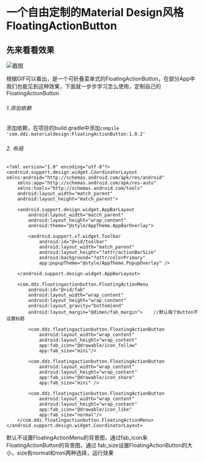 一个自由定制的Material Design风格FloatingActionButton
== 
先来看看效果
-
![截图](https://github.com/dazhaoDai/FloatingActionButtonDemo/blob/master/src/main/java/com/ddz/pic/demo.gif)

根据GIF可以看出，是一个可折叠菜单式的FloatingActionButton，在部分App中我们也能见到这种效果，下面就一步步学习怎么使用，定制自己的FloatingActionButton

###### 1.添加依赖
添加依赖，在项目的build.gradle中添加```compile 'com.ddz.materialdesign:FloatingActionButton:1.0.2'```

###### 2. 布局
```
<?xml version="1.0" encoding="utf-8"?>
<android.support.design.widget.CoordinatorLayout xmlns:android="http://schemas.android.com/apk/res/android"
    xmlns:app="http://schemas.android.com/apk/res-auto"
    xmlns:tools="http://schemas.android.com/tools"
    android:layout_width="match_parent"
    android:layout_height="match_parent">

    <android.support.design.widget.AppBarLayout
        android:layout_width="match_parent"
        android:layout_height="wrap_content"
        android:theme="@style/AppTheme.AppBarOverlay">

        <android.support.v7.widget.Toolbar
            android:id="@+id/toolbar"
            android:layout_width="match_parent"
            android:layout_height="?attr/actionBarSize"
            android:background="?attr/colorPrimary"
            app:popupTheme="@style/AppTheme.PopupOverlay" />

    </android.support.design.widget.AppBarLayout>
    
    <com.ddz.floatingactionbutton.FloatingActionMenu
        android:id="@+id/fab"
        android:layout_width="wrap_content"
        android:layout_height="wrap_content"
        android:layout_gravity="bottom|end"
        android:layout_margin="@dimen/fab_margin">    //默认每个Button不设置标题

        <com.ddz.floatingactionbutton.FloatingActionButton
            android:layout_width="wrap_content"
            android:layout_height="wrap_content"
            app:fab_icon="@drawable/icon_follow"
            app:fab_size="mini"/>

        <com.ddz.floatingactionbutton.FloatingActionButton
            android:layout_width="wrap_content"
            android:layout_height="wrap_content"
            app:fab_icon="@drawable/icon_share"
            app:fab_size="mini" />

        <com.ddz.floatingactionbutton.FloatingActionButton
            android:layout_width="wrap_content"
            android:layout_height="wrap_content"
            app:fab_icon="@drawable/icon_like"
            app:fab_size="normal"/>
    </com.ddz.floatingactionbutton.FloatingActionMenu>
</android.support.design.widget.CoordinatorLayout>
```
默认不设置FloatingActionMenu的背景图，通过fab_icon来 FloatingActionButton的背景图，通过 fab_size设置FloatingActionButton的大小，size有normal和mini两种选择，运行效果
